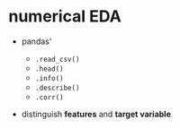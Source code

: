# numerical EDA
- pandas'
    - `.read_csv()`
    - `.head()`
    - `.info()`
    - `.describe()`
    - `.corr()`

- distinguish __features__ and __target variable__
